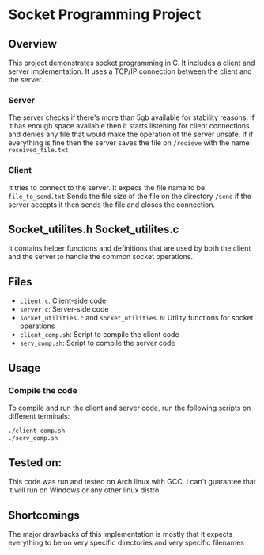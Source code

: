 # Socket Programming Project

## Overview
This project demonstrates socket programming in C. It includes a client and server implementation.
It uses a TCP/IP connection between the client and the server.

### Server
The server checks if there's more than 5gb available for stability reasons. 
If it has enough space available then it starts listening for client connections and denies any file that would make the operation of the server unsafe. 
If if everything is fine then the server saves the file on `/recieve` with the name `received_file.txt`

### Client
It tries to connect to the server. 
It expecs the file name to be `file_to_send.txt`
Sends the file size of the file on the directory `/send`
if the server accepts it then sends the file and closes the connection.

## Socket_utilites.h  Socket_utilites.c
It contains helper functions and definitions that are used by both the client and the server to handle the common socket operations.


## Files
- `client.c`: Client-side code
- `server.c`: Server-side code
- `socket_utilities.c` and `socket_utilities.h`: Utility functions for socket operations
- `client_comp.sh`: Script to compile the client code
- `serv_comp.sh`: Script to compile the server code

## Usage
### Compile the code
To compile and run the client and server code, run the following scripts on different terminals:
```sh
./client_comp.sh
./serv_comp.sh
```

## Tested on:
This code was run and tested on Arch linux with GCC. I can't guarantee that it will run on Windows or any other linux distro


## Shortcomings
The major drawbacks of this implementation is mostly that it expects everything to be on very specific directories and very specific filenames
